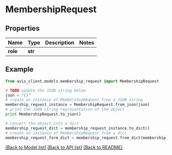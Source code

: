 # MembershipRequest


## Properties

Name | Type | Description | Notes
------------ | ------------- | ------------- | -------------
**role** | **str** |  |

## Example

```python
from avis_client.models.membership_request import MembershipRequest

# TODO update the JSON string below
json = "{}"
# create an instance of MembershipRequest from a JSON string
membership_request_instance = MembershipRequest.from_json(json)
# print the JSON string representation of the object
print MembershipRequest.to_json()

# convert the object into a dict
membership_request_dict = membership_request_instance.to_dict()
# create an instance of MembershipRequest from a dict
membership_request_form_dict = membership_request.from_dict(membership_request_dict)
```
[[Back to Model list]](../#documentation-for-models) [[Back to API list]](../#documentation-for-api-endpoints) [[Back to README]](../)
